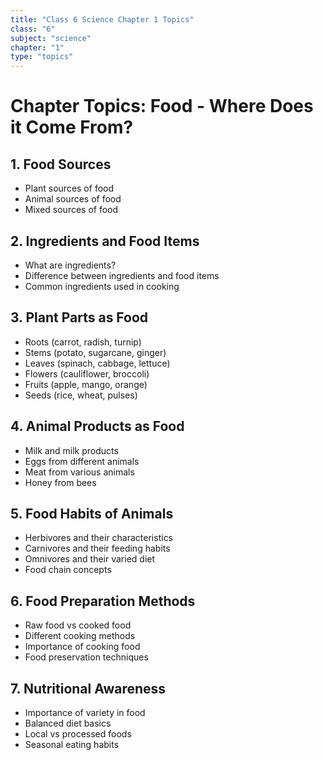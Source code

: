 ```yaml
---
title: "Class 6 Science Chapter 1 Topics"
class: "6"
subject: "science"
chapter: "1"
type: "topics"
---
```


# Chapter Topics: Food - Where Does it Come From?

## 1. Food Sources
- Plant sources of food
- Animal sources of food
- Mixed sources of food

## 2. Ingredients and Food Items
- What are ingredients?
- Difference between ingredients and food items
- Common ingredients used in cooking

## 3. Plant Parts as Food
- Roots (carrot, radish, turnip)
- Stems (potato, sugarcane, ginger)
- Leaves (spinach, cabbage, lettuce)
- Flowers (cauliflower, broccoli)
- Fruits (apple, mango, orange)
- Seeds (rice, wheat, pulses)

## 4. Animal Products as Food
- Milk and milk products
- Eggs from different animals
- Meat from various animals
- Honey from bees

## 5. Food Habits of Animals
- Herbivores and their characteristics
- Carnivores and their feeding habits
- Omnivores and their varied diet
- Food chain concepts

## 6. Food Preparation Methods
- Raw food vs cooked food
- Different cooking methods
- Importance of cooking food
- Food preservation techniques

## 7. Nutritional Awareness
- Importance of variety in food
- Balanced diet basics
- Local vs processed foods
- Seasonal eating habits
